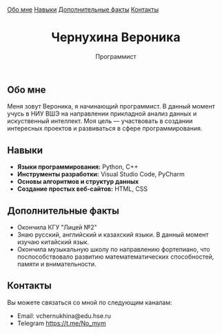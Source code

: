 <html lang="ru">
<head>
    <meta charset="UTF-8">
    <meta name="viewport" content="width=device-width, initial-scale=1.0">
    <link rel="stylesheet" href="css.css">
</head>
<body>
    <nav>
        <a href="#about">Обо мне</a>
        <a href="#skills">Навыки</a>
        <a href="#projects">Дополнительные факты</a>
        <a href="#contact">Контакты</a>
    </nav>
<header>
    <div class="containerr">
        <h1>Чернухина Вероника</h1>
        <p>Программист</p>
    </div>
</header>

<section id="about">
    <h2>Обо мне</h2>
    <p>Меня зовут Вероника, я начинающий программист. В данный момент учусь в НИУ ВШЭ на направлении прикладной анализ данных и искуственный интеллект. Моя цель — участвовать в создании интересных проектов и развиваться в сфере программирования.</p>
</section>

<section id="skills">
    <h2>Навыки</h2>
    <ul>
        <li><strong>Языки программирования:</strong> Python, C++</li>
        <li><strong>Инструменты разработки:</strong> Visual Studio Code, PyCharm</li>
        <li><strong>Основы алгоритмов и структур данных</strong></li>
        <li><strong>Создание простых веб-сайтов:</strong> HTML, CSS</li>
    </ul>
</section>

<section id="projects">
    <h2>Дополнительные факты</h2>
    <ul>
        <li>Окончила КГУ "Лицей №2"</li>
        <li>Знаю русский, английский и казахский языки. В данный момент изучаю китайский язык.</li>
        <li>Окончила музыкальную школу по направлению фортепиано, что поспособствовало развитию математематических способностей, памяти и внимательности.</li>
    </ul>
</section>

<section id="contact">
    <h2>Контакты</h2>
    <p>Вы можете связаться со мной по следующим каналам:</p>
    <ul>
        <li>Email: vchernukhina@edu.hse.ru</li>
        <li>Telegram <a href="https://t.me/No_mym">https://t.me/No_mym</a></li>
    </ul>
</section>

</body>
</html>
